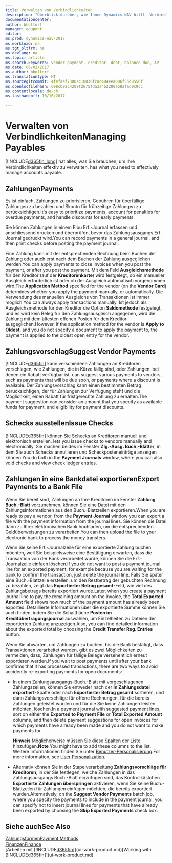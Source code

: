 ```yaml
---
title: Verwalten von Verbindlichkeiten
description: "Überblick darüber, wie Ihnen Dynamics NAV hilft, Verbindlichkeiten inklusive Kreditorenzahlungen, Gläubiger, Schulden und den fälligen Saldo zu verwalten."
documentationcenter: 
author: bholtorf
manager: edupont
editor: 
ms.prod: dynamics-nav-2017
ms.workload: na
ms.tgt_pltfrm: na
ms.devlang: na
ms.topic: article
ms.search.keywords: vendor payment, creditor, debt, balance due, AP
ms.date: 06/02/2017
ms.author: bholtorf
ms.translationtype: HT
ms.sourcegitcommit: 4fefaef7380ac10836fcac404eea006f55d8556f
ms.openlocfilehash: 698cb92c4209f2675fda3a4b2280ab8afad0c9cc
ms.contentlocale: de-ch
ms.lasthandoff: 10/16/2017

---
```

# <a name="managing-payables"></a><span data-ttu-id="6b9b1-103">Verwalten von Verbindlichkeiten</span><span class="sxs-lookup"><span data-stu-id="6b9b1-103">Managing Payables</span></span>
[!INCLUDE[d365fin_long](includes/d365fin_long_md.md)]<span data-ttu-id="6b9b1-104"> hat alles, was Sie brauchen, um Ihre Verbindlichkeiten effektiv zu verwalten.</span><span class="sxs-lookup"><span data-stu-id="6b9b1-104"> has what you need to effectively manage accounts payable.</span></span>  

## <a name="payments"></a><span data-ttu-id="6b9b1-105">Zahlungen</span><span class="sxs-lookup"><span data-stu-id="6b9b1-105">Payments</span></span>
<span data-ttu-id="6b9b1-106">Es ist einfach, Zahlungen zu priorisieren, Gebühren für überfällige Zahlungen zu bezahlen und Skonto für frühzeitige Zahlungen zu berücksichtigen.</span><span class="sxs-lookup"><span data-stu-id="6b9b1-106">It's easy to prioritize payments, account for penalties for overdue payments, and handle discounts for early payments.</span></span>

<span data-ttu-id="6b9b1-107">Sie können Zahlungen in einem Fibu Erf.-Journal erfassen und anschliessend drucken und überprüfen, bevor das Zahlungsausgangs Erf.-Journal gedruckt wird.</span><span class="sxs-lookup"><span data-stu-id="6b9b1-107">You can record payments in a general journal, and then print checks before posting the payment journal.</span></span>

<span data-ttu-id="6b9b1-108">Eine Zahlung kann mit der entsprechenden Rechnung beim Buchen der Zahlung oder auch erst nach dem Buchen der Zahlung ausgeglichen werden.</span><span class="sxs-lookup"><span data-stu-id="6b9b1-108">You can apply payments to close invoices when you post the payment, or after you post the payment.</span></span> <span data-ttu-id="6b9b1-109">Mit dem Feld **Ausgleichsmethode** für den Kreditor (auf der **Kreditorenkarte**) wird festgelegt, ob ein manueller Ausgleich erforderlich ist oder ob der Ausgleich automatisch vorgenommen wird.</span><span class="sxs-lookup"><span data-stu-id="6b9b1-109">The **Application Method** specified for the vendor (on the **Vendor Card**) determines whether you apply the payment manually, or automatically.</span></span> <span data-ttu-id="6b9b1-110">Die Verwendung des manuellen Ausgleichs von Transaktionen ist immer möglich.</span><span class="sxs-lookup"><span data-stu-id="6b9b1-110">You can always apply transactions manually.</span></span> <span data-ttu-id="6b9b1-111">Ist jedoch als Ausgleichsmethode für den Kreditor die Option **Saldomethode** festgelegt, und es wird kein Beleg für den Zahlungsausgleich angegeben, wird die Zahlung mit dem ältesten offenen Posten für den Kreditor ausgeglichen.</span><span class="sxs-lookup"><span data-stu-id="6b9b1-111">However, if the application method for the vendor is **Apply to Oldest**, and you do not specify a document to apply the payment to, the payment is applied to the oldest open entry for the vendor.</span></span>

## <a name="suggest-vendor-payments"></a><span data-ttu-id="6b9b1-112">Zahlungsvorschlag</span><span class="sxs-lookup"><span data-stu-id="6b9b1-112">Suggest Vendor Payments</span></span>
[!INCLUDE[d365fin](includes/d365fin_md.md)]<span data-ttu-id="6b9b1-113"> kann verschiedene Zahlungen an Kreditoren vorschlagen, wie Zahlungen, die in Kürze fällig sind, oder Zahlungen, bei denen ein Rabatt verfügbar ist.</span><span class="sxs-lookup"><span data-stu-id="6b9b1-113"> can suggest various payments to vendors, such as payments that will be due soon, or payments where a discount is available.</span></span> <span data-ttu-id="6b9b1-114">Der Zahlungsvorschlag kann einen bestimmten Betrag berücksichtigen, der für Zahlungen zur Verfügung steht und die Möglichkeit, einen Rabatt für fristgerechte Zahlung zu erhalten.</span><span class="sxs-lookup"><span data-stu-id="6b9b1-114">The payment suggestion can consider an amount that you specify as available funds for payment, and eligibility for payment discounts.</span></span>

## <a name="issue-checks"></a><span data-ttu-id="6b9b1-115">Schecks ausstellen</span><span class="sxs-lookup"><span data-stu-id="6b9b1-115">Issue Checks</span></span>
[!INCLUDE[d365fin](includes/d365fin_md.md)]<span data-ttu-id="6b9b1-116"> können Sie Schecks an Kreditoren manuell und elektronisch erstellen.</span><span class="sxs-lookup"><span data-stu-id="6b9b1-116"> lets you issue checks to vendors manually and electronically.</span></span> <span data-ttu-id="6b9b1-117">Sie machen beides im Fenster **Zlg.-Ausg. Buch.-Blätter**, in dem Sie auch Schecks annullieren und Scheckposteneinträge anzeigen können.</span><span class="sxs-lookup"><span data-stu-id="6b9b1-117">You do both in the **Payment Journals** window, where you can also void checks and view check ledger entries.</span></span>

## <a name="export-payments-to-a-bank-file"></a><span data-ttu-id="6b9b1-118">Zahlungen in eine Bankdatei exportieren</span><span class="sxs-lookup"><span data-stu-id="6b9b1-118">Export Payments to a Bank File</span></span>
<span data-ttu-id="6b9b1-119">Wenn Sie bereit sind, Zahlungen an Ihre Kreditoren im Fenster **Zahlung Buch.-Blatt** vorzunehmen, können Sie eine Datei mit den Zahlungsinformationen aus den Buch.-Blattzeilen exportieren.</span><span class="sxs-lookup"><span data-stu-id="6b9b1-119">When you are ready to pay a vendor, from the **Payment Journal** window you can export a file with the payment information from the journal lines.</span></span> <span data-ttu-id="6b9b1-120">Sie können die Datei dann zu Ihrer elektronischen Bank hochladen, um die entsprechenden Geldüberweisungen zu verarbeiten.</span><span class="sxs-lookup"><span data-stu-id="6b9b1-120">You can then upload the file to your electronic bank to process the money transfers.</span></span>

<span data-ttu-id="6b9b1-121">Wenn Sie keine Erf.-Journalzeile für eine exportierte Zahlung buchen möchten, weil Sie beispielsweise eine Bestätigung erwarten, dass die Transaktion von der Bank verarbeitet wurde, können Sie die Erf.-Journalzeile einfach löschen.</span><span class="sxs-lookup"><span data-stu-id="6b9b1-121">If you do not want to post a payment journal line for an exported payment, for example because you are waiting for the bank to confirm the transaction, just delete the journal line.</span></span> <span data-ttu-id="6b9b1-122">Falls Sie später eine Buch.-Blattzeile erstellen, um den Restbetrag der gebuchten Rechnung zu bezahlen, zeigt das **Exportierter Betrag gesamt**-Feld, wie viel des Zahlungsbetrags bereits exportiert wurde.</span><span class="sxs-lookup"><span data-stu-id="6b9b1-122">Later, when you create a payment journal line to pay the remaining amount on the invoice, the **Total Exported Amount** field shows how much of the payment amount has already been exported.</span></span> <span data-ttu-id="6b9b1-123">Detaillierte Informationen über die exportierte Summe können Sie auch finden, indem Sie die Schaltfläche **Posten im Kreditübertragungsjournal** auswählen, um Einzelheiten zu Dateien der exportierten Zahlung anzuzeigen.</span><span class="sxs-lookup"><span data-stu-id="6b9b1-123">Also, you can find detailed information about the exported total by choosing the **Credit Transfer Reg. Entries** button.</span></span>

<span data-ttu-id="6b9b1-124">Wenn Sie abwarten, um Zahlungen zu buchen, bis die Bank bestätigt, dass Transaktionen verarbeitet wurden, gibt es zwei Möglichkeiten zu vermeiden, dass, Zahlungen für fällige Belege versehentlich erneut exportieren werden.</span><span class="sxs-lookup"><span data-stu-id="6b9b1-124">If you wait to post payments until after your bank confirms that it has processed transactions, there are two ways to avoid accidently re-exporting payments for open documents:</span></span>  

* <span data-ttu-id="6b9b1-125">In einem Zahlungsausgangs-Buch.-Blatt mit vorgeschlagenen Zahlungszeilen, können Sie entweder nach der **In Zahlungsdatei exportiert**-Spalte oder nach **Exportierter Betrag gesamt** sortieren, und dann Zahlungsvorschläge für offene Rechnungen, für die bereits Zahlungen geleistet wurden und für die Sie keine Zahlungen leisten möchten, löschen.</span><span class="sxs-lookup"><span data-stu-id="6b9b1-125">In a payment journal with suggested payment lines, sort on either the **Exported to Payment File** or **Total Exported Amount** columns, and then delete payment suggestions for open invoices for which payments have already been made and you do not want to make payments for.</span></span>

    <span data-ttu-id="6b9b1-126">**Hinweis** Möglicherweise müssen Sie diese Spalten der Liste hinzufügen.</span><span class="sxs-lookup"><span data-stu-id="6b9b1-126">**Note** You might have to add these columns to the list.</span></span> <span data-ttu-id="6b9b1-127">Weitere Informationen finden Sie unter [Benutzer-Personalisierung](ui-user-personalization.md).</span><span class="sxs-lookup"><span data-stu-id="6b9b1-127">For more information, see [User Personalization](ui-user-personalization.md).</span></span>  
* <span data-ttu-id="6b9b1-128">Alternativ können Sie in der Stapelverarbeitung **Zahlungsvorschläge für Kreditoren**, in der Sie festlegen, welche Zahlungen in das Zahlungsausgangs Buch.-Blatt einzufügen sind, das Kontrollkästchen **Exportierte Zahlungen überspringen** aktivieren, wenn Sie keine Buch.-Blattzeilen für Zahlungen einfügen möchten, die bereits exportiert wurden.</span><span class="sxs-lookup"><span data-stu-id="6b9b1-128">Alternatively, on the **Suggest Vendor Payments** batch job, where you specify the payments to include in the payment journal, you can specify not to insert journal lines for payments that have already been exported by choosing the **Skip Exported Payments** check box.</span></span>

## <a name="see-also"></a><span data-ttu-id="6b9b1-129">Siehe auch</span><span class="sxs-lookup"><span data-stu-id="6b9b1-129">See Also</span></span>
[<span data-ttu-id="6b9b1-130">Zahlungsformen</span><span class="sxs-lookup"><span data-stu-id="6b9b1-130">Payment Methods</span></span>](finance-payment-methods.md)  
[<span data-ttu-id="6b9b1-131">Finanzen</span><span class="sxs-lookup"><span data-stu-id="6b9b1-131">Finance</span></span>](finance.md)  
<span data-ttu-id="6b9b1-132">[Arbeiten mit [!INCLUDE[d365fin](includes/d365fin_md.md)]](ui-work-product.md)</span><span class="sxs-lookup"><span data-stu-id="6b9b1-132">[Working with [!INCLUDE[d365fin](includes/d365fin_md.md)]](ui-work-product.md)</span></span>


